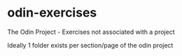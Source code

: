 # odin-exercises
The Odin Project - Exercises not associated with a project

Ideally 1 folder exists per section/page of the odin project